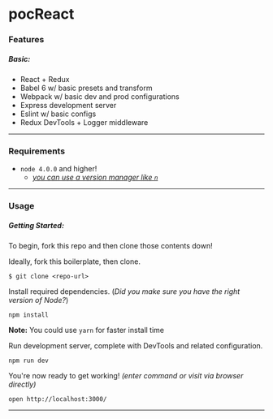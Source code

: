# pocReact
### Features

##### Basic:
  - React + Redux
  - Babel 6 w/ basic presets and transform
  - Webpack w/ basic dev and prod configurations
  - Express development server
  - Eslint w/ basic configs
  - Redux DevTools + Logger middleware


***

### Requirements
  - `node 4.0.0` and higher!
    - [*you can use a version manager like `n`*](https://github.com/tj/n)

***

### Usage

##### Getting Started:

To begin, fork this repo and then clone those contents down!

Ideally, fork this boilerplate, then clone.
```
$ git clone <repo-url>
```

Install required dependencies.
(*Did you make sure you have the right version of Node?*)
```
npm install
```

**Note:** You could use `yarn` for faster install time

Run development server, complete with DevTools and related configuration.
```
npm run dev
```

You're now ready to get working! *(enter command or visit via browser directly)*
```
open http://localhost:3000/
```

***